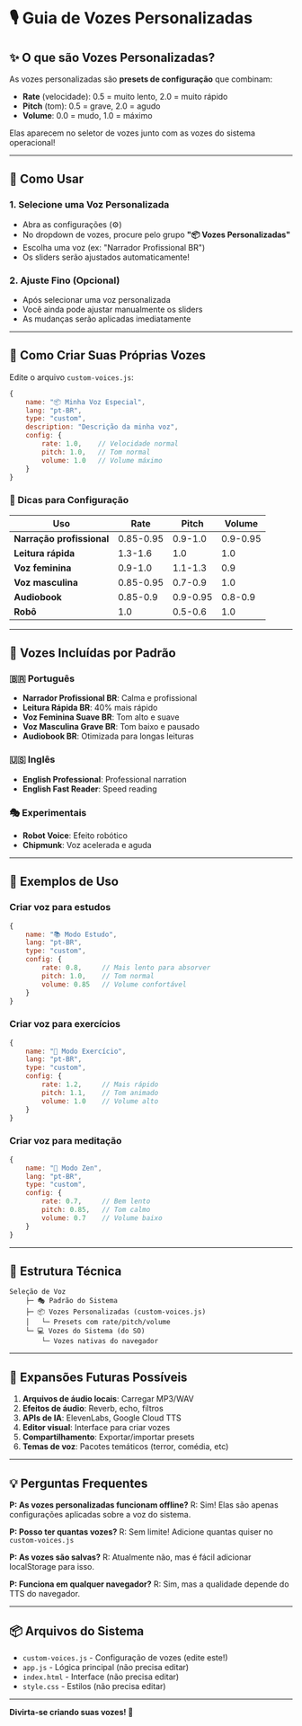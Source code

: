# 🎙️ Guia de Vozes Personalizadas

## ✨ O que são Vozes Personalizadas?

As vozes personalizadas são **presets de configuração** que combinam:
- **Rate** (velocidade): 0.5 = muito lento, 2.0 = muito rápido
- **Pitch** (tom): 0.5 = grave, 2.0 = agudo
- **Volume**: 0.0 = mudo, 1.0 = máximo

Elas aparecem no seletor de vozes junto com as vozes do sistema operacional!

---

## 🚀 Como Usar

### 1. **Selecione uma Voz Personalizada**
   - Abra as configurações (⚙️)
   - No dropdown de vozes, procure pelo grupo **"📦 Vozes Personalizadas"**
   - Escolha uma voz (ex: "Narrador Profissional BR")
   - Os sliders serão ajustados automaticamente!

### 2. **Ajuste Fino (Opcional)**
   - Após selecionar uma voz personalizada
   - Você ainda pode ajustar manualmente os sliders
   - As mudanças serão aplicadas imediatamente

---

## 🎨 Como Criar Suas Próprias Vozes

Edite o arquivo `custom-voices.js`:

```javascript
{
    name: "📦 Minha Voz Especial",
    lang: "pt-BR",
    type: "custom",
    description: "Descrição da minha voz",
    config: {
        rate: 1.0,    // Velocidade normal
        pitch: 1.0,   // Tom normal
        volume: 1.0   // Volume máximo
    }
}
```

### 📝 Dicas para Configuração

| Uso | Rate | Pitch | Volume |
|-----|------|-------|--------|
| **Narração profissional** | 0.85-0.95 | 0.9-1.0 | 0.9-0.95 |
| **Leitura rápida** | 1.3-1.6 | 1.0 | 1.0 |
| **Voz feminina** | 0.9-1.0 | 1.1-1.3 | 0.9 |
| **Voz masculina** | 0.85-0.95 | 0.7-0.9 | 1.0 |
| **Audiobook** | 0.85-0.9 | 0.9-0.95 | 0.8-0.9 |
| **Robô** | 1.0 | 0.5-0.6 | 1.0 |

---

## 🔮 Vozes Incluídas por Padrão

### 🇧🇷 Português
- **Narrador Profissional BR**: Calma e profissional
- **Leitura Rápida BR**: 40% mais rápido
- **Voz Feminina Suave BR**: Tom alto e suave
- **Voz Masculina Grave BR**: Tom baixo e pausado
- **Audiobook BR**: Otimizada para longas leituras

### 🇺🇸 Inglês
- **English Professional**: Professional narration
- **English Fast Reader**: Speed reading

### 🎭 Experimentais
- **Robot Voice**: Efeito robótico
- **Chipmunk**: Voz acelerada e aguda

---

## 🎯 Exemplos de Uso

### Criar voz para estudos
```javascript
{
    name: "📚 Modo Estudo",
    lang: "pt-BR",
    type: "custom",
    config: {
        rate: 0.8,     // Mais lento para absorver
        pitch: 1.0,    // Tom normal
        volume: 0.85   // Volume confortável
    }
}
```

### Criar voz para exercícios
```javascript
{
    name: "🏃 Modo Exercício",
    lang: "pt-BR",
    type: "custom",
    config: {
        rate: 1.2,     // Mais rápido
        pitch: 1.1,    // Tom animado
        volume: 1.0    // Volume alto
    }
}
```

### Criar voz para meditação
```javascript
{
    name: "🧘 Modo Zen",
    lang: "pt-BR",
    type: "custom",
    config: {
        rate: 0.7,     // Bem lento
        pitch: 0.85,   // Tom calmo
        volume: 0.7    // Volume baixo
    }
}
```

---

## 🔧 Estrutura Técnica

```
Seleção de Voz
    ├─ 🎭 Padrão do Sistema
    ├─ 📦 Vozes Personalizadas (custom-voices.js)
    │   └─ Presets com rate/pitch/volume
    └─ 💻 Vozes do Sistema (do SO)
        └─ Vozes nativas do navegador
```

---

## 🚀 Expansões Futuras Possíveis

1. **Arquivos de áudio locais**: Carregar MP3/WAV
2. **Efeitos de áudio**: Reverb, echo, filtros
3. **APIs de IA**: ElevenLabs, Google Cloud TTS
4. **Editor visual**: Interface para criar vozes
5. **Compartilhamento**: Exportar/importar presets
6. **Temas de voz**: Pacotes temáticos (terror, comédia, etc)

---

## 💡 Perguntas Frequentes

**P: As vozes personalizadas funcionam offline?**
R: Sim! Elas são apenas configurações aplicadas sobre a voz do sistema.

**P: Posso ter quantas vozes?**
R: Sem limite! Adicione quantas quiser no `custom-voices.js`

**P: As vozes são salvas?**
R: Atualmente não, mas é fácil adicionar localStorage para isso.

**P: Funciona em qualquer navegador?**
R: Sim, mas a qualidade depende do TTS do navegador.

---

## 📦 Arquivos do Sistema

- `custom-voices.js` - Configuração de vozes (edite este!)
- `app.js` - Lógica principal (não precisa editar)
- `index.html` - Interface (não precisa editar)
- `style.css` - Estilos (não precisa editar)

---

**Divirta-se criando suas vozes! 🎉**
